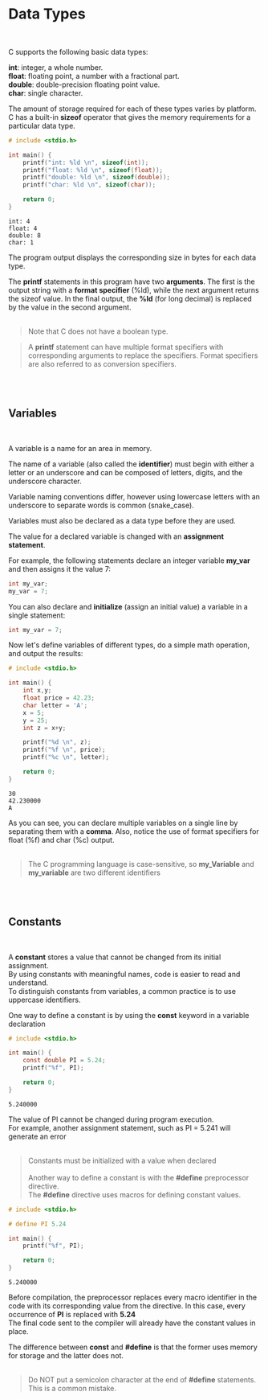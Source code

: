 # Data Types
</br>

C supports the following basic data types:

**int**: integer, a whole number. </br>
**float**: floating point, a number with a fractional part. </br>
**double**: double-precision floating point value. </br>
**char**: single character.

The amount of storage required for each of these types varies by platform. </br>
C has a built-in **sizeof** operator that gives the memory requirements for a particular data type.
```c
# include <stdio.h>

int main() {
    printf("int: %ld \n", sizeof(int));
    printf("float: %ld \n", sizeof(float));
    printf("double: %ld \n", sizeof(double));
    printf("char: %ld \n", sizeof(char));

    return 0;
}
```
```
int: 4 
float: 4
double: 8
char: 1
```
The program output displays the corresponding size in bytes for each data type.

The **printf** statements in this program have two **arguments**. The first is the output string with a **format specifier** (%ld), while the next argument returns the sizeof value. In the final output, the **%ld** (for long decimal) is replaced by the value in the second argument.
</br></br>
> Note that C does not have a boolean type.

> A **printf** statement can have multiple format specifiers with corresponding arguments to replace the specifiers. Format specifiers are also referred to as conversion specifiers.

</br></br>

## Variables
</br>

A variable is a name for an area in memory.

The name of a variable (also called the **identifier**) must begin with either a letter or an underscore and can be composed of letters, digits, and the underscore character.

Variable naming conventions differ, however using lowercase letters with an underscore to separate words is common (snake_case).

Variables must also be declared as a data type before they are used.

The value for a declared variable is changed with an **assignment statement**.

For example, the following statements declare an integer variable **my_var** and then assigns it the value 7:
```c
int my_var;
my_var = 7;
```
You can also declare and **initialize** (assign an initial value) a variable in a single statement:
```c
int my_var = 7;
```
Now let's define variables of different types, do a simple math operation, and output the results:
```c
# include <stdio.h>

int main() {
    int x,y;
    float price = 42.23;
    char letter = 'A';
    x = 5;
    y = 25;
    int z = x+y;

    printf("%d \n", z);
    printf("%f \n", price);
    printf("%c \n", letter);

    return 0;
}
```
```
30 
42.230000
A
```
As you can see, you can declare multiple variables on a single line by separating them with a **comma**. Also, notice the use of format specifiers for float (%f) and char (%c) output.
</br></br>
> The C programming language is case-sensitive, so **my_Variable** and **my_variable** are two different identifiers

</br></br>

## Constants
</br>

A **constant** stores a value that cannot be changed from its initial assignment. </br>
By using constants with meaningful names, code is easier to read and understand. </br>
To distinguish constants from variables, a common practice is to use uppercase identifiers. </br>

One way to define a constant is by using the **const** keyword in a variable declaration
```c
# include <stdio.h>

int main() {
    const double PI = 5.24;
    printf("%f", PI);

    return 0;
}
```
```
5.240000
```
The value of PI cannot be changed during program execution. </br>
For example, another assignment statement, such as PI = 5.241 will generate an error
</br></br>
> Constants must be initialized with a value when declared
</br></br>
Another way to define a constant is with the **#define** preprocessor directive. </br>
The **#define** directive uses macros for defining constant values. </br>
```c
# include <stdio.h>

# define PI 5.24

int main() {
    printf("%f", PI);

    return 0;
}
```
```
5.240000
```
Before compilation, the preprocessor replaces every macro identifier in the code with its corresponding value from the directive. In this case, every occurrence of **PI** is replaced with **5.24** </br>
The final code sent to the compiler will already have the constant values in place. </br>

The difference between **const** and **#define** is that the former uses memory for storage and the latter does not.
</br></br>
> Do NOT put a semicolon character at the end of **#define** statements. This is a common mistake.
